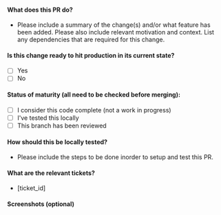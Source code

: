 #### What does this PR do?
- Please include a summary of the change(s) and/or what feature has been added. Please also include relevant motivation and context. List any dependencies that are required for this change.

#### Is this change ready to hit production in its current state?
- [ ] Yes
- [ ] No

#### Status of maturity (all need to be checked before merging):

- [ ] I consider this code complete (not a work in progress)
- [ ] I've tested this locally
- [ ] This branch has been reviewed

#### How should this be locally tested?
* Please include the steps to be done inorder to setup and test this PR.

#### What are the relevant tickets?
- [ticket_id]

#### Screenshots (optional)